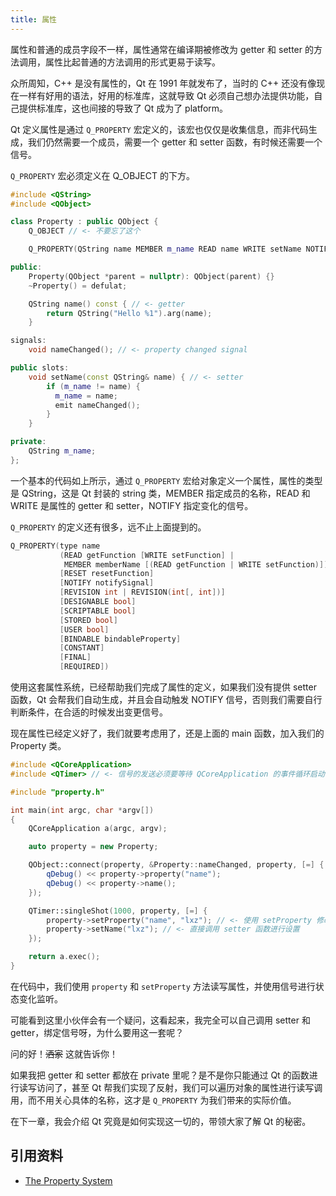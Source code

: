 ```yaml
---
title: 属性
---
```


属性和普通的成员字段不一样，属性通常在编译期被修改为 getter 和 setter 的方法调用，属性比起普通的方法调用的形式更易于读写。

众所周知，C++ 是没有属性的，Qt 在 1991 年就发布了，当时的 C++ 还没有像现在一样有好用的语法，好用的标准库，这就导致 Qt 必须自己想办法提供功能，自己提供标准库，这也间接的导致了 Qt 成为了 platform。

Qt 定义属性是通过 `Q_PROPERTY` 宏定义的，该宏也仅仅是收集信息，而非代码生成，我们仍然需要一个成员，需要一个 getter 和 setter 函数，有时候还需要一个信号。

`Q_PROPERTY` 宏必须定义在 Q_OBJECT 的下方。

```cpp
#include <QString>
#include <QObject>

class Property : public QObject {
    Q_OBJECT // <- 不要忘了这个

    Q_PROPERTY(QString name MEMBER m_name READ name WRITE setName NOTIFY nameChanged) // <- 看这里

public:
    Property(QObject *parent = nullptr): QObject(parent) {}
    ~Property() = defulat;

    QString name() const { // <- getter
        return QString("Hello %1").arg(name);
    }

signals:
    void nameChanged(); // <- property changed signal

public slots:
    void setName(const QString& name) { // <- setter
        if (m_name != name) {
          m_name = name;
          emit nameChanged();
        }
    }

private:
    QString m_name;
};
```

一个基本的代码如上所示，通过 `Q_PROPERTY` 宏给对象定义一个属性，属性的类型是 QString，这是 Qt 封装的 string 类，MEMBER 指定成员的名称，READ 和 WRITE 是属性的 getter 和 setter，NOTIFY 指定变化的信号。

`Q_PROPERTY` 的定义还有很多，远不止上面提到的。

```cpp
Q_PROPERTY(type name
           (READ getFunction [WRITE setFunction] |
            MEMBER memberName [(READ getFunction | WRITE setFunction)])
           [RESET resetFunction]
           [NOTIFY notifySignal]
           [REVISION int | REVISION(int[, int])]
           [DESIGNABLE bool]
           [SCRIPTABLE bool]
           [STORED bool]
           [USER bool]
           [BINDABLE bindableProperty]
           [CONSTANT]
           [FINAL]
           [REQUIRED])
```

使用这套属性系统，已经帮助我们完成了属性的定义，如果我们没有提供 setter 函数，Qt 会帮我们自动生成，并且会自动触发 NOTIFY 信号，否则我们需要自行判断条件，在合适的时候发出变更信号。

现在属性已经定义好了，我们就要考虑用了，还是上面的 main 函数，加入我们的 Property 类。

```cpp
#include <QCoreApplication>
#include <QTimer> // <- 信号的发送必须要等待 QCoreApplication 的事件循环启动

#include "property.h"

int main(int argc, char *argv[])
{
    QCoreApplication a(argc, argv);

    auto property = new Property;

    QObject::connect(property, &Property::nameChanged, property, [=] {
        qDebug() << property->property("name");
        qDebug() << property->name();
    });

    QTimer::singleShot(1000, property, [=] {
        property->setProperty("name", "lxz"); // <- 使用 setProperty 修改属性
        property->setName("lxz"); // <- 直接调用 setter 函数进行设置
    });

    return a.exec();
}
```

在代码中，我们使用 `property` 和 `setProperty` 方法读写属性，并使用信号进行状态变化监听。

可能看到这里小伙伴会有一个疑问，这看起来，我完全可以自己调用 setter 和 getter，绑定信号呀，为什么要用这一套呢？

问的好！~~洒家~~ 这就告诉你！

如果我把 getter 和 setter 都放在 private 里呢？是不是你只能通过 Qt 的函数进行读写访问了，甚至 Qt 帮我们实现了反射，我们可以遍历对象的属性进行读写调用，而不用关心具体的名称，这才是 `Q_PROPERTY` 为我们带来的实际价值。

在下一章，我会介绍 Qt 究竟是如何实现这一切的，带领大家了解 Qt 的秘密。

## 引用资料

- [The Property System](https://doc.qt.io/qt-6/properties.html)
